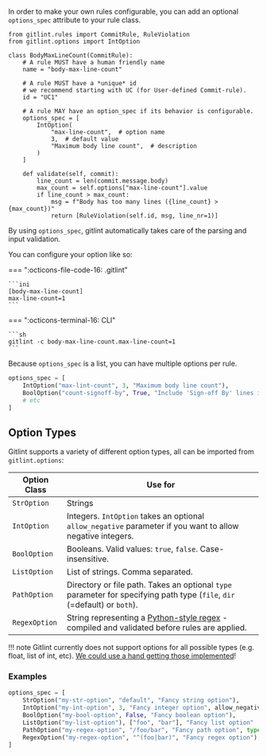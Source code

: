 In order to make your own rules configurable, you can add an optional `options_spec` attribute to your rule class.

```{ .python .copy title="examples/my_commit_rules.py" linenums="1"}
from gitlint.rules import CommitRule, RuleViolation
from gitlint.options import IntOption

class BodyMaxLineCount(CommitRule):
    # A rule MUST have a human friendly name
    name = "body-max-line-count"

    # A rule MUST have a *unique* id
    # we recommend starting with UC (for User-defined Commit-rule).
    id = "UC1"

    # A rule MAY have an option_spec if its behavior is configurable.
    options_spec = [
        IntOption(
            "max-line-count",  # option name
            3,  # default value
            "Maximum body line count",  # description
        )
    ]

    def validate(self, commit):
        line_count = len(commit.message.body)
        max_count = self.options["max-line-count"].value
        if line_count > max_count:
            msg = f"Body has too many lines ({line_count} > {max_count})"
            return [RuleViolation(self.id, msg, line_nr=1)]
```


By using `options_spec`, gitlint automatically takes care of the parsing and input validation. 

You can configure your option like so:

=== ":octicons-file-code-16:  .gitlint"

    ```ini
    [body-max-line-count]
    max-line-count=1
    ```

=== ":octicons-terminal-16:  CLI"

    ```sh
    gitlint -c body-max-line-count.max-line-count=1
    ```

Because `options_spec` is a list, you can have multiple options per rule.

```python
options_spec = [
    IntOption("max-lint-count", 3, "Maximum body line count"),
    BoolOption("count-signoff-by", True, "Include 'Sign-off By' lines in count"),
    # etc
]
```

## Option Types
Gitlint supports a variety of different option types, all can be imported from `gitlint.options`:

| Option Class  | Use for                                                                                                                                |
| ------------- | -------------------------------------------------------------------------------------------------------------------------------------- |
| `StrOption `  | Strings                                                                                                                                |
| `IntOption`   | Integers. `IntOption` takes an optional `allow_negative` parameter if you want to allow negative integers.                             |
| `BoolOption`  | Booleans. Valid values: `true`, `false`. Case-insensitive.                                                                             |
| `ListOption`  | List of strings. Comma separated.                                                                                                      |
| `PathOption`  | Directory or file path. Takes an optional `type` parameter for specifying path type (`file`, `dir` (=default) or `both`).              |
| `RegexOption` | String representing a [Python-style regex](https://docs.python.org/library/re.html) - compiled and validated before rules are applied. |

!!! note
    Gitlint currently does not support options for all possible types (e.g. float, list of int, etc).
    [We could use a hand getting those implemented](../../../contributing)!



### Examples

```python
options_spec = [
    StrOption("my-str-option", "default", "Fancy string option"),
    IntOption("my-int-option", 3, "Fancy integer option", allow_negative=True),
    BoolOption("my-bool-option", False, "Fancy boolean option"),
    ListOption("my-list-option"), ["foo", "bar"], "Fancy list option"
    PathOption("my-regex-option", "/foo/bar", "Fancy path option", type="dir"),
    RegexOption("my-regex-option", "^(foo|bar)", "Fancy regex option"),
]
```

